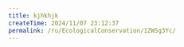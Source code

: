 ```yaml
---
title: kjhkhjk
createTime: 2024/11/07 23:12:37
permalink: /ru/EcologicalConservation/1ZWSg3Yc/
---
```


